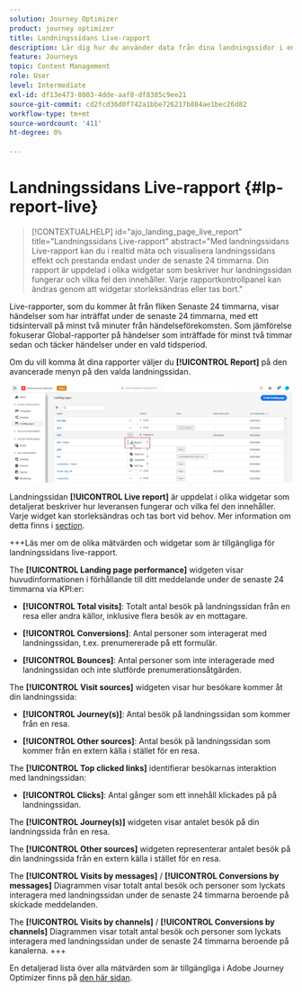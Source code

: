 ```yaml
---
solution: Journey Optimizer
product: journey optimizer
title: Landningssidans Live-rapport
description: Lär dig hur du använder data från dina landningssidor i en Live-rapport
feature: Journeys
topic: Content Management
role: User
level: Intermediate
exl-id: df13e473-8003-4dde-aaf8-df8385c9ee21
source-git-commit: cd2fcd36d0f742a1bbe726217b884ae1bec26d82
workflow-type: tm+mt
source-wordcount: '411'
ht-degree: 0%

---
```


# Landningssidans Live-rapport {#lp-report-live}

>[!CONTEXTUALHELP]
>id="ajo_landing_page_live_report"
>title="Landningssidans Live-rapport"
>abstract="Med landningssidans Live-rapport kan du i realtid mäta och visualisera landningssidans effekt och prestanda endast under de senaste 24 timmarna. Din rapport är uppdelad i olika widgetar som beskriver hur landningssidan fungerar och vilka fel den innehåller. Varje rapportkontrollpanel kan ändras genom att widgetar storleksändras eller tas bort."

Live-rapporter, som du kommer åt från fliken Senaste 24 timmarna, visar händelser som har inträffat under de senaste 24 timmarna, med ett tidsintervall på minst två minuter från händelseförekomsten. Som jämförelse fokuserar Global-rapporter på händelser som inträffade för minst två timmar sedan och täcker händelser under en vald tidsperiod.

Om du vill komma åt dina rapporter väljer du **[!UICONTROL Report]** på den avancerade menyn på den valda landningssidan.

![](assets/landing_page_report.png)

Landningssidan **[!UICONTROL Live report]** är uppdelat i olika widgetar som detaljerat beskriver hur leveransen fungerar och vilka fel den innehåller. Varje widget kan storleksändras och tas bort vid behov. Mer information om detta finns i [section](live-report.md).

+++Läs mer om de olika mätvärden och widgetar som är tillgängliga för landningssidans live-rapport.

The **[!UICONTROL Landing page performance]** widgeten visar huvudinformationen i förhållande till ditt meddelande under de senaste 24 timmarna via KPI:er:

* **[!UICONTROL Total visits]**: Totalt antal besök på landningssidan från en resa eller andra källor, inklusive flera besök av en mottagare.

* **[!UICONTROL Conversions]**: Antal personer som interagerat med landningssidan, t.ex. prenumererade på ett formulär.

* **[!UICONTROL Bounces]**: Antal personer som inte interagerade med landningssidan och inte slutförde prenumerationsåtgärden.

The **[!UICONTROL Visit sources]** widgeten visar hur besökare kommer åt din landningssida:

* **[!UICONTROL Journey(s)]**: Antal besök på landningssidan som kommer från en resa.

* **[!UICONTROL Other sources]**: Antal besök på landningssidan som kommer från en extern källa i stället för en resa.

The **[!UICONTROL Top clicked links]** identifierar besökarnas interaktion med landningssidan:

* **[!UICONTROL Clicks]**: Antal gånger som ett innehåll klickades på på landningssidan.

The **[!UICONTROL Journey(s)]** widgeten visar antalet besök på din landningssida från en resa.

The **[!UICONTROL Other sources]** widgeten representerar antalet besök på din landningssida från en extern källa i stället för en resa.

The **[!UICONTROL Visits by messages]** / **[!UICONTROL Conversions by messages]** Diagrammen visar totalt antal besök och personer som lyckats interagera med landningssidan under de senaste 24 timmarna beroende på skickade meddelanden.

The **[!UICONTROL Visits by channels]** / **[!UICONTROL Conversions by channels]** Diagrammen visar totalt antal besök och personer som lyckats interagera med landningssidan under de senaste 24 timmarna beroende på kanalerna.
+++

En detaljerad lista över alla mätvärden som är tillgängliga i Adobe Journey Optimizer finns på [den här sidan](live-report.md#list-of-components-live).
